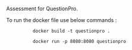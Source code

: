Assessment for QuestionPro.

To run the docker file use below commands : 

              docker build -t questionpro .
              
              docker run -p 8080:8080 questionpro
